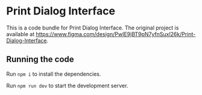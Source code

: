 
  # Print Dialog Interface

  This is a code bundle for Print Dialog Interface. The original project is available at https://www.figma.com/design/PwIE9jBT9pN7yfnSuxl26k/Print-Dialog-Interface.

  ## Running the code

  Run `npm i` to install the dependencies.

  Run `npm run dev` to start the development server.
  